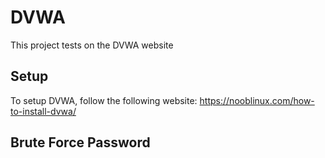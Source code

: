 # DVWA
This project tests on the DVWA website 

## Setup
To setup DVWA, follow the following website:
https://nooblinux.com/how-to-install-dvwa/

## Brute Force Password
